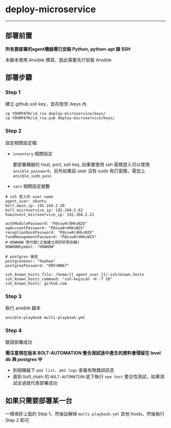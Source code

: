 # deploy-microservice

---

## 部署前置

**所有要部署的agent機器需已安裝 Python, python-apt 跟 SSH**

本腳本使用 Ansible 撰寫，因此需要先行安裝 Ansible

## 部署步驟

### Step 1

建立 github ssh key，並存放至 /keys 內

```
cp YOURPATH/id_rsa deploy-microservice/keys/
cp YOURPATH/id_rsa.pub deploy-microservice/keys/
```

### Step 2

設定相關設定檔:

- `inventory` 相關設定

  要部署機器的 host, port, ssh key,
  如果要使用 ssh 密碼登入可以使用 `ansible_password`，另外如果該 user 沒有 sudo 免打密碼，需加上 `ansible_sudo_pass`

- `vars` 相關設定變數

```
# ssh 登入的 user name
agent_user: ubuntu
bolt_main_ip: 192.168.2.20
bolt_microservice_ip: 192.168.2.62
howinvest_microservice_ip: 192.168.2.21

authModulePassword: "P@ssw0rdHksNZX"
opAccountPassword: "P@ssw0rdHksNZX"
receptionDeskPassword: "P@ssw0rdHksNZX"
fundManagementPassword: "P@ssw0rdHksNZX"
# HOWHOW 幣代號(之後建立得好好幣別稱)
HOWHOWSymbol: "HOWHOW"

# postgres 帳密
postgresUser: "howhow"
postgresPassword: "DRFnNN67"

ssh_known_hosts_file: /home/{{ agent_user }}/.ssh/known_hosts
ssh_known_hosts_command: "ssh-keyscan -H -T 10"
ssh_known_hosts: github.com
```

### Step 3

執行 ansible 腳本

`ansible-playbook multi-playbook.yml`

### Step 4

驗證部署成功

**需注意現在版本 BOLT-AUTOMATION 整合測試途中產生的資料會殘留在 level db 與 postgres 中**

- 到個機器下 `pm2 list`、`pm2 logs` 查看有無錯誤訊息
- 進到 bolt_main 的 `BOLT-AUTOMATION` 底下執行 `npm test` 整合性測試，如果測試全過就代表部署成功

## 如果只需要部署某一台

一樣填好上面的 Step 1，然後註解掉 `multi-playbook.yml` 其他 hosts，然後執行 Step 2 即可